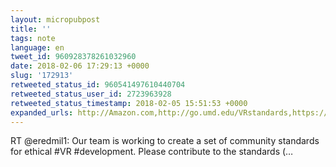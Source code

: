 ```yaml
---
layout: micropubpost
title: ''
tags: note
language: en
tweet_id: 960928378261032960
date: 2018-02-06 17:29:13 +0000
slug: '172913'
retweeted_status_id: 960541497610440704
retweeted_status_user_id: 2723963928
retweeted_status_timestamp: 2018-02-05 15:51:53 +0000
expanded_urls: http://Amazon.com,http://go.umd.edu/VRstandards,https://twitter.com/eredmil1/status/960541497610440705/photo/1
---
```

RT @eredmil1: Our team is working to create a set of community standards for ethical #VR #development. Please contribute to the standards (…
